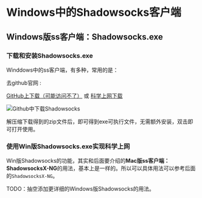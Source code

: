 # Windows中的Shadowsocks客户端

## Windows版ss客户端：Shadowsocks.exe

### 下载和安装Shadowsocks.exe

Winddows中的ss客户端，有多种，常用的是：

去github官网 :

[GitHub上下载（可能访问不了）](https://github.com/shadowsocks/shadowsocks-windows/releases)
或
[科学上网下载](https://kxsw.cf/guide/win.zip)


![Github中下载Shadowsocks](../../assets/img/github_download_shadowsocks_win.jpg)

解压缩下载得到的zip文件后，即可得到exe可执行文件，无需额外安装，双击即可打开使用。

### 使用Win版Shadowsocks.exe实现科学上网

Win版Shadowsocks的功能，其实和后面要介绍的**Mac版ss客户端：ShadowsocksX-NG**的用法，基本上是一样的。所以可以具体用法可以参考后面的`ShadowsocksX-NG`。

TODO：抽空添加更详细的Windows版Shadowsocks的用法。
